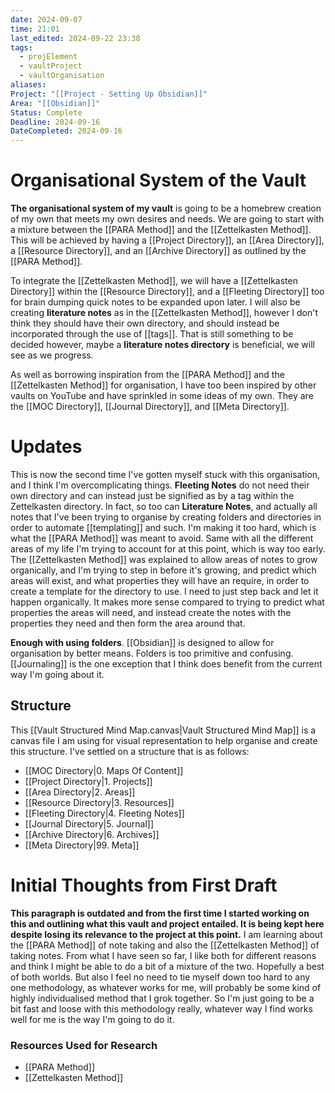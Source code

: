 ```yaml
---
date: 2024-09-07
time: 21:01
last_edited: 2024-09-22 23:38
tags:
  - projElement
  - vaultProject
  - vaultOrganisation
aliases: 
Project: "[[Project - Setting Up Obsidian]]"
Area: "[[Obsidian]]"
Status: Complete
Deadline: 2024-09-16
DateCompleted: 2024-09-16
---
```

# Organisational System of the Vault
**The organisational system of my vault** is going to be a homebrew creation of my own that meets my own desires and needs. We are going to start with a mixture between the [[PARA Method]] and the [[Zettelkasten Method]]. This will be achieved by having a [[Project Directory]], an [[Area Directory]], a [[Resource Directory]], and an [[Archive Directory]] as outlined by the [[PARA Method]].

To integrate the [[Zettelkasten Method]], we will have a [[Zettelkasten Directory]] within the [[Resource Directory]], and a [[Fleeting Directory]] too for brain dumping quick notes to be expanded upon later. I will also be creating **literature notes** as in the [[Zettelkasten Method]], however I don't think they should have their own directory, and should instead be incorporated through the use of [[tags]]. That is still something to be decided however, maybe a **literature notes directory** is beneficial, we will see as we progress.

As well as borrowing inspiration from the [[PARA Method]] and the [[Zettelkasten Method]] for organisation, I have too been inspired by other vaults on YouTube and have sprinkled in some ideas of my own. They are the [[MOC Directory]], [[Journal Directory]], and [[Meta Directory]].

# Updates
This is now the second time I've gotten myself stuck with this organisation, and I think I'm overcomplicating things. **Fleeting Notes** do not need their own directory and can instead just be signified as by a tag within the Zettelkasten directory. In fact, so too can **Literature Notes**, and actually all notes that I've been trying to organise by creating folders and directories in order to automate [[templating]] and such. I'm making it too hard, which is what the [[PARA Method]] was meant to avoid. Same with all the different areas of my life I'm trying to account for at this point, which is way too early. The [[Zettelkasten Method]] was explained to allow areas of notes to grow organically, and I'm trying to step in before it's growing, and predict which areas will exist, and what properties they will have an require, in order to create a template for the directory to use.
I need to just step back and let it happen organically. It makes more sense compared to trying to predict what properties the areas will need, and instead create the notes with the properties they need and then form the area around that.

**Enough with using folders**. [[Obsidian]] is designed to allow for organisation by better means. Folders is too primitive and confusing. [[Journaling]] is the one exception that I think does benefit from the current way I'm going about it.

## Structure
This [[Vault Structured Mind Map.canvas|Vault Structured Mind Map]] is a canvas file I am using for visual representation to help organise and create this structure.
I've settled on a structure that is as follows:
- [[MOC Directory|0. Maps Of Content]]
- [[Project Directory|1. Projects]]
- [[Area Directory|2. Areas]]
- [[Resource Directory|3. Resources]]
- [[Fleeting Directory|4. Fleeting Notes]]
- [[Journal Directory|5. Journal]]
- [[Archive Directory|6. Archives]]
- [[Meta Directory|99. Meta]]

# Initial Thoughts from First Draft
**This paragraph is outdated and from the first time I started working on this and outlining what this vault and project entailed. It is being kept here despite losing its relevance to the project at this point.**
I am learning about the [[PARA Method]] of note taking and also the [[Zettelkasten Method]] of taking notes. From what I have seen so far, I like both for different reasons and think I might be able to do a bit of a mixture of the two. Hopefully a best of both worlds. But also I feel no need to tie myself down too hard to any one methodology, as whatever works for me, will probably be some kind of highly individualised method that I grok together. So I'm just going to be a bit fast and loose with this methodology really, whatever way I find works well for me is the way I'm going to do it.

### Resources Used for Research
- [[PARA Method]]
- [[Zettelkasten Method]]
